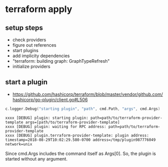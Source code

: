 # terraform apply
## setup steps
* check providers
* figure out references
* start plugins
* add implicity dependencies
* "terraform: building graph: GraphTypeRefresh"
* initialize providers
## start a plugin
* https://github.com/hashicorp/terraform/blob/master/vendor/github.com/hashicorp/go-plugin/client.go#L506
```go
c.logger.Debug("starting plugin", "path", cmd.Path, "args", cmd.Args)
```
```
xxxx [DEBUG] plugin: starting plugin: path=path/to/terraform-provider-template args=[path/to/terraform-provider-template]
xxxx [DEBUG] plugin: waiting for RPC address: path=path/to/terraform-provider-template
xxxx [DEBUG] plugin.terraform-provider-template: plugin address: timestamp=2018-08-29T10:02:29.580-0700 address=/tmp/plugin987776049 network=unix
```
Since cmd.Args includes the command itself as Args[0]. So, the plugin is started without any argument.
